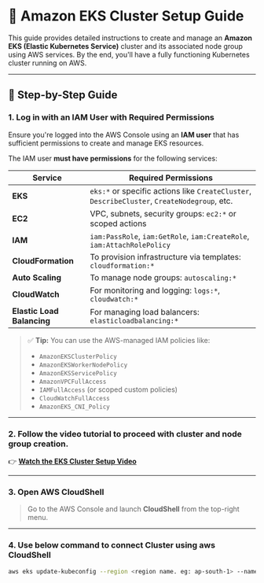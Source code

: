 # 🧠 Amazon EKS Cluster Setup Guide

This guide provides detailed instructions to create and manage an **Amazon EKS (Elastic Kubernetes Service)** cluster and its associated node group using AWS services. By the end, you'll have a fully functioning Kubernetes cluster running on AWS.

---

## 🚀 Step-by-Step Guide

### 1. Log in with an IAM User with Required Permissions

Ensure you're logged into the AWS Console using an **IAM user** that has sufficient permissions to create and manage EKS resources.

The IAM user **must have permissions** for the following services:

| Service                    | Required Permissions                                                                         |
| -------------------------- | -------------------------------------------------------------------------------------------- |
| **EKS**                    | `eks:*` or specific actions like `CreateCluster`, `DescribeCluster`, `CreateNodegroup`, etc. |
| **EC2**                    | VPC, subnets, security groups: `ec2:*` or scoped actions                                     |
| **IAM**                    | `iam:PassRole`, `iam:GetRole`, `iam:CreateRole`, `iam:AttachRolePolicy`                      |
| **CloudFormation**         | To provision infrastructure via templates: `cloudformation:*`                                |
| **Auto Scaling**           | To manage node groups: `autoscaling:*`                                                       |
| **CloudWatch**             | For monitoring and logging: `logs:*`, `cloudwatch:*`                                         |
| **Elastic Load Balancing** | For managing load balancers: `elasticloadbalancing:*`                                        |

> ✅ **Tip:** You can use the AWS-managed IAM policies like:
>
> - `AmazonEKSClusterPolicy`
> - `AmazonEKSWorkerNodePolicy`
> - `AmazonEKSServicePolicy`
> - `AmazonVPCFullAccess`
> - `IAMFullAccess` (or scoped custom policies)
> - `CloudWatchFullAccess`
> - `AmazonEKS_CNI_Policy`

---

### 2. Follow the video tutorial to proceed with cluster and node group creation.

👉 **[Watch the EKS Cluster Setup Video](#)**

---

### 3. Open AWS CloudShell

> Go to the AWS Console and launch **CloudShell** from the top-right menu.

---

### 4. Use below command to connect Cluster using aws CloudShell

```bash
aws eks update-kubeconfig --region <region name. eg: ap-south-1> --name <cluster name>
```
